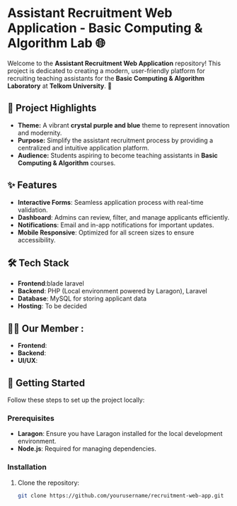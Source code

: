 # Assistant Recruitment Web Application - Basic Computing & Algorithm Lab 🌐

Welcome to the **Assistant Recruitment Web Application** repository! This project is dedicated to creating a modern, user-friendly platform for recruiting teaching assistants for the **Basic Computing & Algorithm Laboratory** at **Telkom University**. 🚀

## 🌈 Project Highlights
- **Theme:** A vibrant **crystal purple and blue** theme to represent innovation and modernity.
- **Purpose:** Simplify the assistant recruitment process by providing a centralized and intuitive application platform.
- **Audience:** Students aspiring to become teaching assistants in **Basic Computing & Algorithm** courses.

## ✨ Features
- **Interactive Forms**: Seamless application process with real-time validation.
- **Dashboard**: Admins can review, filter, and manage applicants efficiently.
- **Notifications**: Email and in-app notifications for important updates.
- **Mobile Responsive**: Optimized for all screen sizes to ensure accessibility.

## 🛠️ Tech Stack
- **Frontend**:blade laravel
- **Backend**: PHP (Local environment powered by Laragon), Laravel
- **Database**: MySQL for storing applicant data
- **Hosting**: To be decided

## 🧑‍💻 Our Member :
- **Frontend**:
- **Backend**:
- **UI/UX**:

## 🚀 Getting Started
Follow these steps to set up the project locally:

### Prerequisites
- **Laragon**: Ensure you have Laragon installed for the local development environment.
- **Node.js**: Required for managing dependencies.

### Installation
1. Clone the repository:
   ```bash
   git clone https://github.com/yourusername/recruitment-web-app.git
